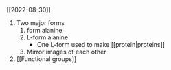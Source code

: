 [[2022-08-30]]
1. Two major forms 
	1. form alanine
	2. L-form alanine
		- One L-form used to make [[protein|proteins]]
	3. Mirror images of each other
2. [[Functional groups]]